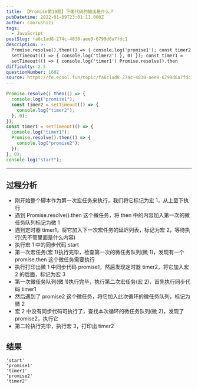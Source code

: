 ```yaml
---
title: 【Promise第10题】下面代码的输出是什么？
pubDatetime: 2022-01-09T23:01:11.000Z
author: caorushizi
tags:
  - JavaScript
postSlug: fa6c1ad8-274c-4830-aee9-6799d6a7fdc1
description: >-
  Promise.resolve().then(() => { console.log('promise1'); const timer2 =
  setTimeout(() => { console.log('timer2') }, 0) }); const timer1 =
  setTimeout(() => { console.log('timer1') Promise.resolve().then
difficulty: 2.5
questionNumber: 1602
source: https://fe.ecool.fun/topic/fa6c1ad8-274c-4830-aee9-6799d6a7fdc1
---
```


```js
Promise.resolve().then(() => {
  console.log("promise1");
  const timer2 = setTimeout(() => {
    console.log("timer2");
  }, 0);
});
const timer1 = setTimeout(() => {
  console.log("timer1");
  Promise.resolve().then(() => {
    console.log("promise2");
  });
}, 0);
console.log("start");
```

---

## 过程分析

- 刚开始整个脚本作为第一次宏任务来执行，我们将它标记为宏 1，从上至下执行
- 遇到 Promise.resolve().then 这个微任务，将 then 中的内容加入第一次的微任务队列标记为微 1
- 遇到定时器 timer1，将它加入下一次宏任务的延迟列表，标记为宏 2，等待执行(先不管里面是什么内容)
- 执行宏 1 中的同步代码 start
- 第一次宏任务(宏 1)执行完毕，检查第一次的微任务队列(微 1)，发现有一个 promise.then 这个微任务需要执行
- 执行打印出微 1 中同步代码 promise1，然后发现定时器 timer2，将它加入宏 2 的后面，标记为宏 3
- 第一次微任务队列(微 1)执行完毕，执行第二次宏任务(宏 2)，首先执行同步代码 timer1
- 然后遇到了 promise2 这个微任务，将它加入此次循环的微任务队列，标记为微 2
- 宏 2 中没有同步代码可执行了，查找本次循环的微任务队列(微 2)，发现了 promise2，执行它
- 第二轮执行完毕，执行宏 3，打印出 timer2

## 结果

```
'start'
'promise1'
'timer1'
'promise2'
'timer2'
```
